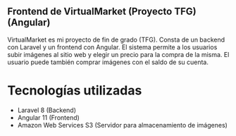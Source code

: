 ## Frontend de VirtualMarket (Proyecto TFG) (Angular)

VirtualMarket es mi proyecto de fin de grado (TFG). Consta de un backend con Laravel y un frontend con Angular. El sistema permite a los usuarios subir imágenes al sitio web y elegir un precio para la compra de la misma. El usuario puede también comprar imágenes con el saldo de su cuenta.

# Tecnologías utilizadas

-   Laravel 8 (Backend)
-   Angular 11 (Frontend)
-   Amazon Web Services S3 (Servidor para almacenamiento de imágenes)
